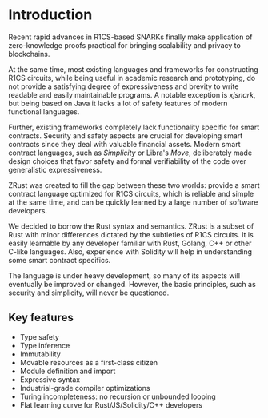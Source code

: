 # Introduction

Recent rapid advances in R1CS-based SNARKs finally make application of
zero-knowledge proofs practical for bringing scalability and privacy to blockchains.

At the same time, most existing languages and frameworks for constructing R1CS
circuits, while being useful in academic research and prototyping, do not
provide a satisfying degree of expressiveness and brevity to write readable and
easily maintainable programs. A notable exception is *xjsnark*, but being
based on Java it lacks a lot of safety features of modern functional languages.

Further, existing frameworks completely lack functionality specific for
smart contracts. Security and safety aspects are crucial for developing smart
contracts since they deal with valuable financial assets. Modern smart contract
languages, such as *Simplicity* or Libra's *Move*, deliberately made design
choices that favor safety and formal verifiability of the code over generalistic
 expressiveness.

ZRust was created to fill the gap between these two worlds: provide a smart
contract language optimized for R1CS circuits, which is reliable and simple at
the same time, and can be quickly learned by a large number of software developers.

We decided to borrow the Rust syntax and semantics. ZRust is a subset of Rust
with minor differences dictated by the subtleties of R1CS circuits. It is easily
learnable by any developer familiar with Rust, Golang, C++ or other C-like
languages. Also, experience with Solidity will help in understanding some smart
contract specifics.

The language is under heavy development, so many of its aspects will eventually
be improved or changed. However, the basic principles, such as security and
simplicity, will never be questioned.

## Key features

- Type safety
- Type inference
- Immutability
- Movable resources as a first-class citizen
- Module definition and import
- Expressive syntax
- Industrial-grade compiler optimizations
- Turing incompleteness: no recursion or unbounded looping
- Flat learning curve for Rust/JS/Solidity/C++ developers
